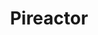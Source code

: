 ---
lang: "en"
title: "Pireactor"
description: "Global Resource Solutions"
href: "en"

nav: {
  about: "About us",
  work: "Work",
  services: "Services",
  btn: "Let's talk",
}

index: {
  hero: {
    redline: "Startup &",
    title: "product catalyzer",
    btnText: "Boost my project",
  },
    desc: "We help clients explore requirements and work out what they really
      need today and to plan for tomorrow tomorrow. Instead of reiterating
      every week, we architect space for modular features and functionality
      expansions. Wepractice discipline to keep all parties on track and avoid scope creep.
      Only after the core project is complete do we start a new cycle",
    mapTitle: We develop projects for clients from all over the world,
}
about: {
  hero: {
    redline: About,
    title: pireactor,
  },
  counterTitle: "We develop projects for clients from all over the world",
  desc: "Have you ever wondered what all the PMPs, the Fifth Degree Process Kata
          Thai Judo certified experts in project... actually do? Even with decades of
          aggregate experience, we couldn't answer that question. So we made a better way.",
  whoWeAreTitle: Who we are,
  leadsTitle: Our Global Leads,
  text: [
    "  [pi┃reactor] is reinventing straight through quality at speed global solutions
  from resourcing to delivery—enabled by our proven & proprietary, Micro-Agile to
  Beyond-Agile, specialized end-to-end methodologies & our fully global talent
  management built atop of thirty years of combined industry experience across our
  core team.
  In short, we are a startup & product catalyzer, accelerating delivery of top quality
  at fractional cost for: product design, implementation and scaling, thereby
  unchaining funded founders and established businesses with our unparalleled
  leanmax global resourcing system.
  ",
  "
  We do not seek equity stake and are currently accepting select, funded member
  engagements: ranging from feature add to product line, across the project
  depth from initial conception/scoping through release-to-market. We also provide
  whole venture transformation over visioning, planning, implementation, and handoff.
  Platea congue tellus iaculis viverra id duis dolor. Hac integer lacus, augue
  viverra quis egestas viverra habitant. Cras in ipsum nisi congue egestas nisi,
  ullamcorper. Euismod bibendum donec porta scelerisque. Consequat quisque diam
  dui sem sagittis vitae et, lacus. Morbi vivamus elementum amet, senectus posuere.
  "
  ],

  locationsTitle: Locations,

  locations: [
     {
       name: "Kyiv",
       img: "/assets/img/about/location/k.webp"
     },
     {
       name: "New York",
       img: "/assets/img/about/location/ny.webp"
     },
     {
       name: "Gdansk",
       img: "/assets/img/about/location/g.webp"
     },
   ]
}

counters: [
  {
    value: 32,
    title: "Projects done" 
  },
  {
    value: 12,
    title: "Unique Industries" 
  },
  {
    value: 32,
    title: "Number of employees" 
  },
  {
    value: 12,
    title: "Years on the market" 
  },
]

howSection: {
  title: How it goes,
  list: [
    {
      title: Planning,
      desc: "Our team examines your requirements and expectations, takes account
        of your needs, and creates a preliminary plan for your approval.",
      class: Planning
    },
    {
      title: Designing,
      desc: "Everything from an efficient framework to an easy-to-use interface is drawn up,
        examined, evaluated, and approved during the design phase.",
        class: Designing
    },
    {
      title: Defining,
      desc: "We run due diligence checks, we have you approve features,
        we agree on timelines, run feasibility tests, and finalize the design.",
        class: Defining
    },
    {
      title: Testing,
      desc: "We apply all kinds of tests to both check the function of the software
        and test its security. We follow test-driven development.",
        class: Testing
    },
    {
      title: Building,
      desc: "Our coders, graphic designers, and development management team
        get hard to work ensuring that your software is as efficient as possible.",
        class: Building
    },
    {
      title: Deployment,
      desc: "With your approval, the software is delivered to the environment you need.
        All rights to the custom solution are transferred to you.",
      class: Deployment
    },
    {
      title: Maintenance,
      desc: "We work to ensure all maintenance can be done easily by your own staff,
        but we also offer ongoing maintenance for highly complex and/or larger programs.",
      class: Maintenance
    }
  ]
}

---